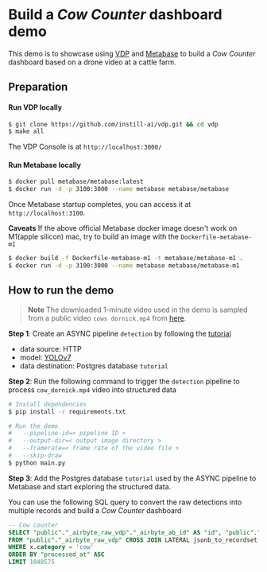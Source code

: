 # Build a _Cow Counter_ dashboard demo

This demo is to showcase using [VDP](https://github.com/instill-ai/vdp) and [Metabase](https://www.metabase.com) to build a _Cow Counter_ dashboard based on a drone video at a cattle farm.

## Preparation

#### Run VDP locally

```bash
$ git clone https://github.com/instill-ai/vdp.git && cd vdp
$ make all
```
The VDP Console is at `http://localhost:3000/`

#### Run Metabase locally

```bash
$ docker pull metabase/metabase:latest
$ docker run -d -p 3100:3000 --name metabase metabase/metabase
```

Once Metabase startup completes, you can access it at `http://localhost:3100`.

**Caveats**
If the above official Metabase docker image doesn't work on M1(apple silicon) mac, try to build an image with the `Dockerfile-metabase-m1`

```bash
$ docker build -f Dockerfile-metabase-m1 -t metabase/metabase-m1 .
$ docker run -d -p 3100:3000 --name metabase metabase/metabase-m1
```

## How to run the demo

> **Note**
> The downloaded 1-minute video used in the demo is sampled from a public video `cows dornick.mp4` from [here](https://dataverse.harvard.edu/dataset.xhtml?persistentId=doi:10.7910/DVN/YFDJRO).

**Step 1**: Create an ASYNC pipeline `detection` by following the [tutorial](https://www.instill.tech/docs/tutorials/build-an-async-det-pipeline)
   - data source: HTTP
   - model: [YOLOv7](https://github.com/instill-ai/model-yolov7-dvc)
   - data destination: Postgres database `tutorial`

**Step 2**: Run the following command to trigger the `detection` pipeline to process `cow_dornick.mp4` video into structured data

```bash
# Install dependencies
$ pip install -r requirements.txt

# Run the demo
#   --pipeline-id=< pipeline ID >
#   --output-dir=< output image directory >
#   --framerate=< frame rate of the video file >
#   --skip-draw
$ python main.py
```

**Step 3**: Add the Postgres database `tutorial` used by the ASYNC pipeline to Metabase and start exploring the structured data.

You can use the following SQL query to convert the raw detections into multiple records and build a _Cow Counter_ dashboard
```sql
-- Cow counter
SELECT "public"."_airbyte_raw_vdp"."_airbyte_ab_id" AS "id", "public"."_airbyte_raw_vdp"."_airbyte_data"->'index' AS "index", "public"."_airbyte_raw_vdp"."_airbyte_emitted_at" AS "processed_at", ceil(x.score) AS "count", x.category
FROM "public"."_airbyte_raw_vdp" CROSS JOIN LATERAL jsonb_to_recordset("public"."_airbyte_raw_vdp"."_airbyte_data"->'detection'->'objects') AS x(score numeric, category text)
WHERE x.category = 'cow'
ORDER BY "processed_at" ASC
LIMIT 1048575
```
